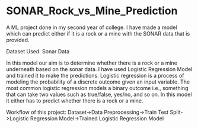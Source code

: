 # SONAR_Rock_vs_Mine_Prediction
A ML project done in my second year of college. I have made a model which can predict either if it is a rock or a mine with the SONAR data that is provided.

Dataset Used: Sonar Data 

In this model our aim is to determine whether there is a rock or a mine underneath based on the sonar data. I have used Logistic Regression Model and trained it to make the predictions. Logistic regression is a process of modeling the probability of a discrete outcome given an input variable. The most common logistic regression models a binary outcome i.e., something that can take two values such as true/false, yes/no, and so on. In this model it either has to predict whether there is a rock or a mine.

Workflow of this project: Dataset->Data Preprocessing->Train Test Split->Logistic Regression Model->Trained Logistic Regression Model

